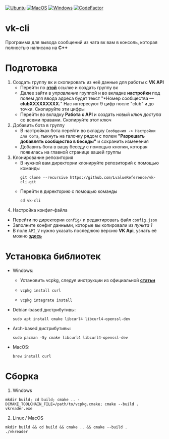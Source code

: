 [![Ubuntu](https://github.com/LvalueReference/vk-cli/actions/workflows/ubuntu.yml/badge.svg)](https://github.com/LvalueReference/vk-cli/actions/workflows/ubuntu.yml)
[![MacOS](https://github.com/LvalueReference/vk-cli/actions/workflows/macos.yml/badge.svg)](https://github.com/LvalueReference/vk-cli/actions/workflows/macos.yml)
[![Windows](https://github.com/LvalueReference/vk-cli/actions/workflows/windows.yml/badge.svg)](https://github.com/LvalueReference/vk-cli/actions/workflows/windows.yml)
[![CodeFactor](https://www.codefactor.io/repository/github/lvaluereference/vk-cli/badge)](https://www.codefactor.io/repository/github/lvaluereference/vk-cli)

# vk-cli
Программа для вывода сообщений из чата вк вам в консоль, которая полностью написана на **C++**
# Подготовка
1. Создать группу вк и скопировать из неё данные для работы с **VK API**
    - Перейти по [**этой**](https://vk.com/groups?w=groups_create) ссылке и создать группу вк
    - Далее зайти в *управление* группой и во вкладке **настройки** под полем для ввода адреса будет текст "*Номер сообщества — **clubXXXXXXXXX.**"
      Нас интересуют 9 цифр после "club" и до точки. Скопируйте эти цифры
    - Перейти во вкладку **Работа с API** и создать новый *ключ доступа* со всеми правами. Скопируйте этот ключ
2. Добавить бота в группу
   - В настройках бота перейти во вкладку `Сообщения -> Настройки для бота`, тыкнуть на галочку рядом с полем 
   **"Разрешать добавлять сообщество в беседы"** и сохранить изменения
   - Добавить бота в вашу беседу с помощью кнопки, которая появилась на главной странице вашей группы  
3. Клонирование репозитория
   - В нужной вам директории клонируйте репозиторий с помощью команды
     ```shell
     git clone --recursive https://github.com/LvalueReference/vk-cli.git
     ```
   - Перейти в директорию с помощью команды
     ```shell
     cd vk-cli
     ```
4. Настройка конфиг-файла
  - Перейти по директории `config/` и редактировать файл `config.json`
  - Заполните конфиг данными, которые вы копировали из *пункта 1*
  - В поле `API_V` нужно указать последнюю версию **VK Api**, узнать её можно [**здесь**](https://vk.com/dev/versions)

# Установка библиотек
- Windows:
    - Установить vcpkg, следуя инструкции из официальной [**статьи**](https://github.com/microsoft/vcpkg#quick-start-windows)
    - ```shell
      vcpkg install curl
      ```
    - ```shell
      vcpkg integrate install
      ```
    
- Debian-based дистрибутивы:
  ```shell
  sudo apt install cmake libcurl4 libcurl4-openssl-dev
  ```
  
- Arch-based дистрибутивы:
  ```shell
  sudo pacman -Sy cmake libcurl4 libcurl4-openssl-dev
  ```
- MacOS:
  ```shell
  brew install curl
  ```

# Сборка
1. Windows
```shell
mkdir build; cd build; cmake .. -DCMAKE_TOOLCHAIN_FILE=/path/to/vcpkg.cmake; cmake --build .
vkreader.exe
```
2. Linux / MacOS
```shell
mkdir build && cd build && cmake .. && cmake --build .
./vkreader
```
